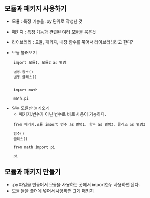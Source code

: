 ## 모듈과 패키지 사용하기
- 모듈 : 특정 기능을 .py 단위로 작성한 것  
- 패키지 : 특정 기능과 관련된 여러 모듈을 묶은것
- 라이브러리 : 모듈, 패키지, 내장 함수를 묶어서 라이브러리라고 한다?


- 모듈 불러오기
```
    import 모듈1, 모듈2 as 별명
    
    별명.함수()
    별명.클래스()
    
    
    import math
    
    math.pi
```

- 일부 모듈만 불러오기
  - 패키지.변수가 아닌 변수로 바로 사용이 가능하다.
```
    from 패키지.모듈 import 변수 as 별명1, 함수 as 별명2, 클래스 as 별명3
    
    함수()
    클래스()
    
    from math import pi
    
    pi
```

## 모듈과 패키지 만들기
- .py 파일을 만들어서 모듈을 사용하는 곳에서 import한뒤 사용하면 된다.
- 모듈 들을 폴더에 넣어서 사용하면 그게 패키지! 